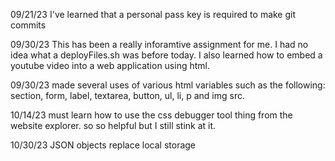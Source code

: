 09/21/23
I've learned that a personal pass key is required to make git commits

09/30/23
This has been a really inforamtive assignment for me. I had no idea what a deployFiles.sh was before today. I also learned how to embed a youtube video into a web application using html.

09/30/23
made several uses of various html variables such as the following: section, form, label, textarea, button, ul, li, p and img src.

10/14/23
must learn how to use the css debugger tool thing from the website explorer. so so helpful but I still stink at it.

10/30/23
JSON objects replace local storage